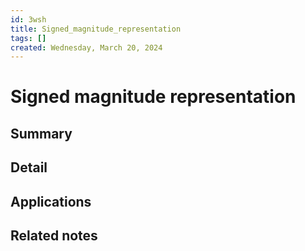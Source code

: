```yaml
---
id: 3wsh
title: Signed_magnitude_representation
tags: []
created: Wednesday, March 20, 2024
---
```


# Signed magnitude representation

## Summary

## Detail

## Applications

## Related notes
